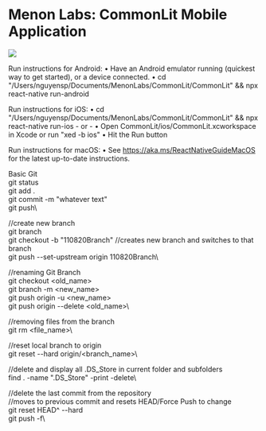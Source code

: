 # Menon Labs: CommonLit Mobile Application
<img src="https://github.com/nguyensp/MenonAccess/raw/main/Menon_Progress.gif">

  Run instructions for Android:
    • Have an Android emulator running (quickest way to get started), or a device connected.
    • cd "/Users/nguyensp/Documents/MenonLabs/CommonLit/CommonLit" && npx react-native run-android
  
  Run instructions for iOS:
    • cd "/Users/nguyensp/Documents/MenonLabs/CommonLit/CommonLit" && npx react-native run-ios
    - or -
    • Open CommonLit/ios/CommonLit.xcworkspace in Xcode or run "xed -b ios"
    • Hit the Run button
    
  Run instructions for macOS:
    • See https://aka.ms/ReactNativeGuideMacOS for the latest up-to-date instructions.

Basic Git\
git status\
git add .\
git commit -m "whatever text"\
git push\

//create new branch\
git branch\
git checkout -b "110820Branch" //creates new branch and switches to that branch\
git push --set-upstream origin 110820Branch\

//renaming Git Branch\
git checkout <old_name>\
git branch -m <new_name>\
git push origin -u <new_name>\
git push origin --delete <old_name>\

//removing files from the branch\
git rm <file_name>\

//reset local branch to origin\
git reset --hard origin/<branch_name>\

//delete and display all .DS_Store in current folder and subfolders\
find . -name ".DS_Store" -print -delete\

//delete the last commit from the repository\
//moves to previous commit and resets HEAD/Force Push to change\
git reset HEAD^ --hard\
git push -f\

